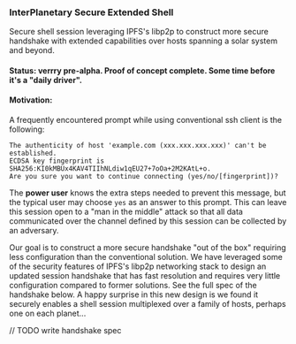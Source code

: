 ### InterPlanetary Secure Extended Shell

Secure shell session leveraging IPFS's libp2p to construct more secure handshake with extended capabilities over hosts spanning a solar system and beyond.

#### Status: verrry pre-alpha. Proof of concept complete. Some time before it's a "daily driver".

#### Motivation: 

A frequently encountered prompt while using conventional ssh client is the following:
```
The authenticity of host 'example.com (xxx.xxx.xxx.xxx)' can't be established.
ECDSA key fingerprint is SHA256:KI0kMBUx4KAV4TIIhNLdiw1qEU27+7oOa+2M2KAtL+o.
Are you sure you want to continue connecting (yes/no/[fingerprint])? 
```
The **power user** knows the extra steps needed to prevent this message, but the typical user may choose `yes` as an answer to this prompt. This can leave this session open to a "man in the middle" attack so that all data communicated over the channel defined by this session can be collected by an adversary.

Our goal is to construct a more secure handshake "out of the box" requiring less configuration than the conventional solution. We have leveraged some of the security features of IPFS's libp2p networking stack to design an updated session handshake that has fast resolution and requires very little configuration compared to former solutions. See the full spec of the handshake below. A happy surprise in this new design is we found it securely enables a shell session multiplexed over a family of hosts, perhaps one on each planet...


// TODO write handshake spec

